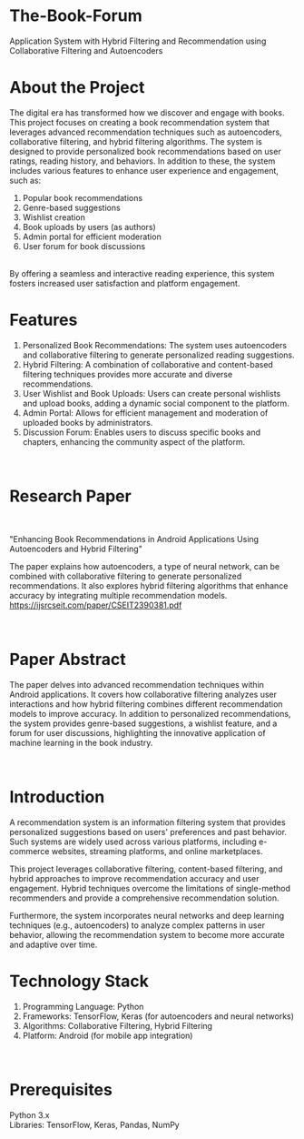 # The-Book-Forum
 Application System with Hybrid Filtering and Recommendation using Collaborative Filtering and Autoencoders<br>

# About the Project<br>
The digital era has transformed how we discover and engage with books. This project focuses on creating a book recommendation system that leverages advanced recommendation techniques such as autoencoders, collaborative filtering, and hybrid filtering algorithms. The system is designed to provide personalized book recommendations based on user ratings, reading history, and behaviors. In addition to these, the system includes various features to enhance user experience and engagement, such as: <br>

1. Popular book recommendations
2. Genre-based suggestions
3. Wishlist creation
4. Book uploads by users (as authors)
5. Admin portal for efficient moderation
6. User forum for book discussions
<br>
By offering a seamless and interactive reading experience, this system fosters increased user satisfaction and platform engagement.
<br>

# Features

1. Personalized Book Recommendations: The system uses autoencoders and collaborative filtering to generate personalized reading suggestions.
2. Hybrid Filtering: A combination of collaborative and content-based filtering techniques provides more accurate and diverse recommendations.
3. User Wishlist and Book Uploads: Users can create personal wishlists and upload books, adding a dynamic social component to the platform.
4. Admin Portal: Allows for efficient management and moderation of uploaded books by administrators.
5. Discussion Forum: Enables users to discuss specific books and chapters, enhancing the community aspect of the platform.
<br>

# Research Paper
<br>
 
"Enhancing Book Recommendations in Android Applications Using Autoencoders and Hybrid Filtering" <br>

The paper explains how autoencoders, a type of neural network, can be combined with collaborative filtering to generate personalized recommendations. It also explores hybrid filtering algorithms that enhance accuracy by integrating multiple recommendation models.<br>
https://ijsrcseit.com/paper/CSEIT2390381.pdf

<br>

# Paper Abstract

The paper delves into advanced recommendation techniques within Android applications. It covers how collaborative filtering analyzes user interactions and how hybrid filtering combines different recommendation models to improve accuracy. In addition to personalized recommendations, the system provides genre-based suggestions, a wishlist feature, and a forum for user discussions, highlighting the innovative application of machine learning in the book industry.


<br>

# Introduction
A recommendation system is an information filtering system that provides personalized suggestions based on users' preferences and past behavior. Such systems are widely used across various platforms, including e-commerce websites, streaming platforms, and online marketplaces.

This project leverages collaborative filtering, content-based filtering, and hybrid approaches to improve recommendation accuracy and user engagement. Hybrid techniques overcome the limitations of single-method recommenders and provide a comprehensive recommendation solution.

Furthermore, the system incorporates neural networks and deep learning techniques (e.g., autoencoders) to analyze complex patterns in user behavior, allowing the recommendation system to become more accurate and adaptive over time.
<br>


# Technology Stack
1. Programming Language: Python
2. Frameworks: TensorFlow, Keras (for autoencoders and neural networks)
3. Algorithms: Collaborative Filtering, Hybrid Filtering
4. Platform: Android (for mobile app integration)
<br>

# Prerequisites
Python 3.x <br>
Libraries: TensorFlow, Keras, Pandas, NumPy  <br>

